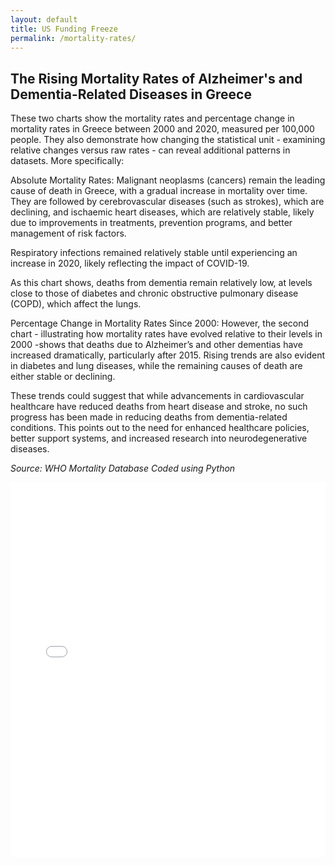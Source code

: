 ```yaml
---
layout: default
title: US Funding Freeze
permalink: /mortality-rates/
---
```


## The Rising Mortality Rates of Alzheimer's and Dementia-Related Diseases in Greece

These two charts show the mortality rates and percentage change in mortality rates in Greece between 2000 and 2020, measured per 100,000 people. They also demonstrate how changing the statistical unit - examining relative changes versus raw rates - can reveal additional patterns in datasets. More specifically:

Absolute Mortality Rates: Malignant neoplasms (cancers) remain the leading cause of death in Greece, with a gradual increase in mortality over time. They are followed by cerebrovascular diseases (such as strokes), which are declining, and ischaemic heart diseases, which are relatively stable, likely due to improvements in treatments, prevention programs, and better management of risk factors.

Respiratory infections remained relatively stable until experiencing an increase in 2020, likely reflecting the impact of COVID-19.

As this chart shows, deaths from dementia remain relatively low, at levels close to those of diabetes and chronic obstructive pulmonary disease (COPD), which affect the lungs.

Percentage Change in Mortality Rates Since 2000: However, the second chart - illustrating how mortality rates have evolved relative to their levels in 2000 -shows that deaths due to Alzheimer’s and other dementias have increased dramatically, particularly after 2015. Rising trends are also evident in diabetes and lung diseases, while the remaining causes of death are either stable or declining.

These trends could suggest that while advancements in cardiovascular healthcare have reduced deaths from heart disease and stroke, no such progress has been made in reducing deaths from dementia-related conditions. This points out to the need for enhanced healthcare policies, better support systems, and increased research into neurodegenerative diseases.


*Source: WHO Mortality Database*
*Coded using Python*

<embed src="../assets/pdf/mortality-rates.pdf" type="application/pdf" width="100%" height="600px" />

